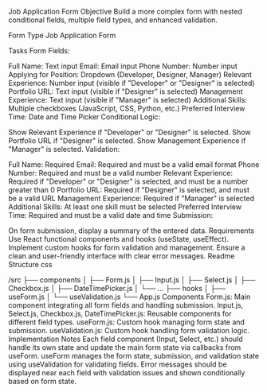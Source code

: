 
Job Application Form
Objective
Build a more complex form with nested conditional fields, multiple field types, and enhanced validation.

Form Type
Job Application Form

Tasks
Form Fields:

Full Name: Text input
Email: Email input
Phone Number: Number input
Applying for Position: Dropdown (Developer, Designer, Manager)
Relevant Experience: Number input (visible if "Developer" or "Designer" is selected)
Portfolio URL: Text input (visible if "Designer" is selected)
Management Experience: Text input (visible if "Manager" is selected)
Additional Skills: Multiple checkboxes (JavaScript, CSS, Python, etc.)
Preferred Interview Time: Date and Time Picker
Conditional Logic:

Show Relevant Experience if "Developer" or "Designer" is selected.
Show Portfolio URL if "Designer" is selected.
Show Management Experience if "Manager" is selected.
Validation:

Full Name: Required
Email: Required and must be a valid email format
Phone Number: Required and must be a valid number
Relevant Experience: Required if "Developer" or "Designer" is selected, and must be a number greater than 0
Portfolio URL: Required if "Designer" is selected, and must be a valid URL
Management Experience: Required if "Manager" is selected
Additional Skills: At least one skill must be selected
Preferred Interview Time: Required and must be a valid date and time
Submission:

On form submission, display a summary of the entered data.
Requirements
Use React functional components and hooks (useState, useEffect).
Implement custom hooks for form validation and management.
Ensure a clean and user-friendly interface with clear error messages.
Readme
Structure
css

/src
├── components
│   ├── Form.js
│   ├── Input.js
│   ├── Select.js
│   ├── Checkbox.js
│   ├── DateTimePicker.js
│   └── ...
├── hooks
│   ├── useForm.js
│   └── useValidation.js
└── App.js
Components
Form.js: Main component integrating all form fields and handling submission.
Input.js, Select.js, Checkbox.js, DateTimePicker.js: Reusable components for different field types.
useForm.js: Custom hook managing form state and submission.
useValidation.js: Custom hook handling form validation logic.
Implementation Notes
Each field component (Input, Select, etc.) should handle its own state and update the main form state via callbacks from useForm.
useForm manages the form state, submission, and validation state using useValidation for validating fields.
Error messages should be displayed near each field with validation issues and shown conditionally based on form state.
